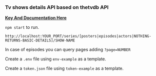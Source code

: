 ### Tv shows details API based on thetvdb API

**[Key And Documentation Here](https://api.thetvdb.com/swagger)**

`npm start` to run.

`http://localhost:YOUR_PORT/series/[posters|episodes|actors|NOTHING-RETURNS-BASIC-DETAILS]/SHOW-NAME`

In case of episodes you can query pages adding `?page=NUMBER`

Create a `.env` file using `env-example` as a template.

Create a `token.json` file using `token-example` as a template.
